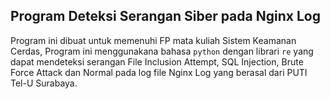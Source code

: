 ## **Program Deteksi Serangan Siber pada Nginx Log**

Program ini dibuat untuk memenuhi FP mata kuliah Sistem Keamanan Cerdas, Program ini menggunakana bahasa `python` dengan librari `re` yang dapat mendeteksi serangan File Inclusion Attempt, SQL Injection, Brute Force Attack dan Normal pada log file Nginx Log yang berasal dari PUTI Tel-U Surabaya.
